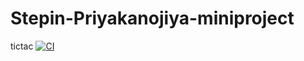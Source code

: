 # Stepin-Priyakanojiya-miniproject
tictac
[![CI](https://github.com/Priyakanojiya16/Stepin-Priyakanojiya-miniproject/actions/workflows/main.yml/badge.svg)](https://github.com/Priyakanojiya16/Stepin-Priyakanojiya-miniproject/actions/workflows/main.yml)
